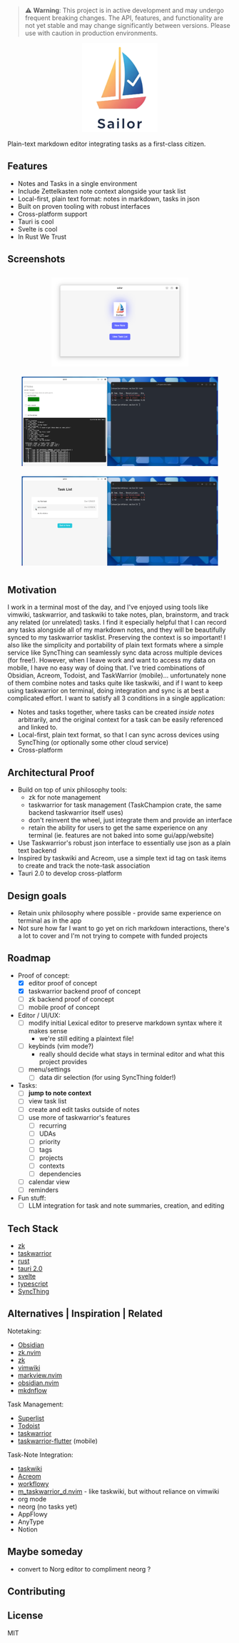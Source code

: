 > ⚠️ **Warning**: This project is in active development and may undergo frequent breaking changes. The API, features, and functionality are not yet stable and may change significantly between versions. Please use with caution in production environments.

<div align="center">
    <img src="assets/logo.png" alt="Sailor Logo" height="200">
</div>

Plain-text markdown editor integrating tasks as a first-class citizen.

## Features
- Notes and Tasks in a single environment
- Include Zettelkasten note context alongside your task list
- Local-first, plain text format: notes in markdown, tasks in json
- Built on proven tooling with robust interfaces
- Cross-platform support
- Tauri is cool
- Svelte is cool
- In Rust We Trust

## Screenshots
<div align="center">
    <img src="assets/screenshots/title_page.png" alt="Title page" height="200" style="margin: 10px;">
    <img src="assets/screenshots/note_with_tasks.png" alt="Create and manage tasks directly within your notes" height="200" style="margin: 10px;">
    <img src="assets/screenshots/tasklist_with_tasks.png" alt="View and organize all your tasks in one place" height="200" style="margin: 10px;">
</div>

## Motivation
I work in a terminal most of the day, and I've enjoyed using tools like vimwiki, taskwarrior, and taskwiki to take notes, plan, brainstorm, and track any related (or unrelated) tasks. I find it especially helpful that I can record any tasks alongside all of my markdown notes, and they will be beautifully synced to my taskwarrior tasklist. Preserving the context is so important! I also like the simplicity and portability of plain text formats where a simple service like SyncThing can seamlessly sync data across multiple devices (for free!). However, when I leave work and want to access my data on mobile, I have no easy way of doing that. I've tried combinations of Obsidian, Acreom, Todoist, and TaskWarrior (mobile)... unfortunately none of them combine notes and tasks quite like taskwiki, and if I want to keep using taskwarrior on terminal, doing integration and sync is at best a complicated effort. I want to satisfy all 3 conditions in a single application:
- Notes and tasks together, where tasks can be created _inside notes_ arbitrarily, and the original context for a task can be easily referenced and linked to.
- Local-first, plain text format, so that I can sync across devices using SyncThing (or optionally some other cloud service)
- Cross-platform

## Architectural Proof
- Build on top of unix philosophy tools:
  - zk for note management
  - taskwarrior for task management (TaskChampion crate, the same backend taskwarrior itself uses)
  - don't reinvent the wheel, just integrate them and provide an interface
  - retain the ability for users to get the same experience on any terminal (ie. features are not baked into some gui/app/website)
- Use Taskwarrior's robust json interface to essentially use json as a plain text backend
- Inspired by taskwiki and Acreom, use a simple text id tag on task items to create and track the note-task association
- Tauri 2.0 to develop cross-platform

## Design goals
- Retain unix philosophy where possible - provide same experience on terminal as in the app
- Not sure how far I want to go yet on rich markdown interactions, there's a lot to cover and I'm not trying to compete with funded projects

## Roadmap
- Proof of concept:
  - [x] editor proof of concept
  - [X] taskwarrior backend proof of concept
  - [ ] zk backend proof of concept
  - [ ] mobile proof of concept
- Editor / UI/UX:
  - [ ] modify initial Lexical editor to preserve markdown syntax where it makes sense
    - we're still editing a plaintext file!
  - [ ] keybinds (vim mode?)
    - really should decide what stays in terminal editor and what this project provides
  - [ ] menu/settings
    - [ ] data dir selection (for using SyncThing folder!)
- Tasks:
  - [ ] **jump to note context**
  - [ ] view task list
  - [ ] create and edit tasks outside of notes
  - [ ] use more of taskwarrior's features
    - [ ] recurring
    - [ ] UDAs
    - [ ] priority
    - [ ] tags
    - [ ] projects
    - [ ] contexts
    - [ ] dependencies
  - [ ] calendar view
  - [ ] reminders
- Fun stuff:
  - [ ] LLM integration for task and note summaries, creation, and editing

## Tech Stack
- [zk](https://github.com/zk-org/zk)
- [taskwarrior](https://taskwarrior.org/)
- [rust](https://www.rust-lang.org/)
- [tauri 2.0](https://tauri.app/)
- [svelte](https://svelte.dev/)
- [typescript](https://www.typescriptlang.org/)
- [SyncThing](https://syncthing.net/)

## Alternatives | Inspiration | Related
Notetaking:
- [Obsidian](https://obsidian.md/)
- [zk.nvim](https://github.com/zk-org/zk.nvim)
- [zk](https://github.com/zk-org/zk)
- [vimwiki](https://github.com/vimwiki/vimwiki)
- [markview.nvim](https://github.com/OXY2DEV/markview.nvim)
- [obsidian.nvim](https://github.com/epwalsh/obsidian.nvim)
- [mkdnflow](https://github.com/jakewvincent/mkdnflow.nvim)

Task Management:
- [Superlist](https://www.superlist.com)
- [Todoist](https://todoist.com/)
- [taskwarrior](https://taskwarrior.org/)
- [taskwarrior-flutter](https://github.com/CCExtractor/taskwarrior-flutter) (mobile)

Task-Note Integration:
- [taskwiki](https://github.com/tools-life/taskwiki)
- [Acreom](https://github.com/acreom/acreom)
- [workflowy](https://www.workflowy.com/)
- [m_taskwarrior_d.nvim](https://github.com/huantrinh1802/m_taskwarrior_d.nvim) - like taskwiki, but without reliance on vimwiki
- org mode
- neorg (no tasks yet)
- AppFlowy
- AnyType
- Notion

## Maybe someday
- convert to Norg editor to compliment neorg  ?

## Contributing

## License
MIT
